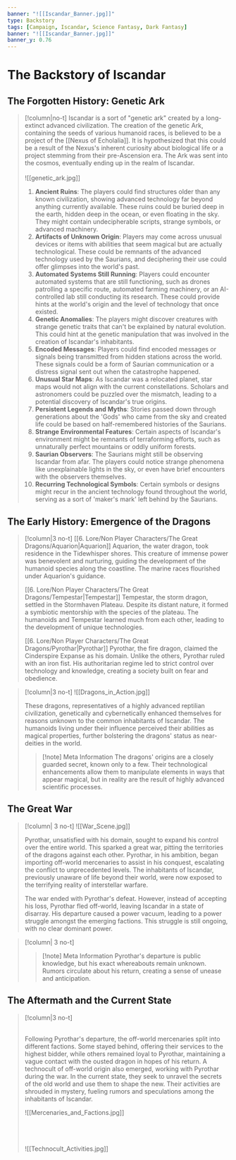```yaml
---
banner: "![[Iscandar_Banner.jpg]]"
type: Backstory
tags: [Campaign, Iscandar, Science Fantasy, Dark Fantasy]
banner: "![[Iscandar_Banner.jpg]]"
banner_y: 0.76
---
```


# The Backstory of Iscandar

##  The Forgotten History: Genetic Ark
> [!column|no-t]
> Iscandar is a sort of "genetic ark" created by a long-extinct advanced civilization. The creation of the genetic Ark, containing the seeds of various humanoid races, is believed to be a project of the [[Nexus of Echolalia]]. It is hypothesized that this could be a result of the Nexus's inherent curiosity about biological life or a project stemming from their pre-Ascension era. The Ark was sent into the cosmos, eventually ending up in the realm of Iscandar.
> <br><br>![[genetic_ark.jpg]]
> 
> 1.  **Ancient Ruins**: The players could find structures older than any known civilization, showing advanced technology far beyond anything currently available. These ruins could be buried deep in the earth, hidden deep in the ocean, or even floating in the sky. They might contain undecipherable scripts, strange symbols, or advanced machinery. 
> 2.  **Artifacts of Unknown Origin**: Players may come across unusual devices or items with abilities that seem magical but are actually technological. These could be remnants of the advanced technology used by the Saurians, and deciphering their use could offer glimpses into the world's past. 
> 3.  **Automated Systems Still Running**: Players could encounter automated systems that are still functioning, such as drones patrolling a specific route, automated farming machinery, or an AI-controlled lab still conducting its research. These could provide hints at the world's origin and the level of technology that once existed. 
> 4.  **Genetic Anomalies**: The players might discover creatures with strange genetic traits that can't be explained by natural evolution. This could hint at the genetic manipulation that was involved in the creation of Iscandar's inhabitants. 
> 5.  **Encoded Messages**: Players could find encoded messages or signals being transmitted from hidden stations across the world. These signals could be a form of Saurian communication or a distress signal sent out when the catastrophe happened. 
> 6.  **Unusual Star Maps**: As Iscandar was a relocated planet, star maps would not align with the current constellations. Scholars and astronomers could be puzzled over the mismatch, leading to a potential discovery of Iscandar's true origins. 
> 7.  **Persistent Legends and Myths**: Stories passed down through generations about the 'Gods' who came from the sky and created life could be based on half-remembered histories of the Saurians. 
> 8.  **Strange Environmental Features**: Certain aspects of Iscandar's environment might be remnants of terraforming efforts, such as unnaturally perfect mountains or oddly uniform forests. 
> 9.  **Saurian Observers**: The Saurians might still be observing Iscandar from afar. The players could notice strange phenomena like unexplainable lights in the sky, or even have brief encounters with the observers themselves. 
> 10.  **Recurring Technological Symbols**: Certain symbols or designs might recur in the ancient technology found throughout the world, serving as a sort of 'maker's mark' left behind by the Saurians.

## The Early History: Emergence of the Dragons

> [!column|3 no-t] 
> [[6. Lore/Non Player Characters/The Great Dragons/Aquarion|Aquarion]] 
> Aquarion, the water dragon, took residence in the Tidewhisper shores. This creature of immense power was benevolent and nurturing, guiding the development of the humanoid species along the coastline. The marine races flourished under Aquarion's guidance.
> 
> [[6. Lore/Non Player Characters/The Great Dragons/Tempestar|Tempestar]] 
> Tempestar, the storm dragon, settled in the Stormhaven Plateau. Despite its distant nature, it formed a symbiotic mentorship with the species of the plateau. The humanoids and Tempestar learned much from each other, leading to the development of unique technologies. 
> 
> [[6. Lore/Non Player Characters/The Great Dragons/Pyrothar|Pyrothar]] 
> Pyrothar, the fire dragon, claimed the Cinderspire Expanse as his domain. Unlike the others, Pyrothar ruled with an iron fist. His authoritarian regime led to strict control over technology and knowledge, creating a society built on fear and obedience.

> [!column|3 no-t] 
> ![[Dragons_in_Action.jpg]]
> 
> These dragons, representatives of a highly advanced reptilian civilization, genetically and cybernetically enhanced themselves for reasons unknown to the common inhabitants of Iscandar. The humanoids living under their influence perceived their abilities as magical properties, further bolstering the dragons' status as near-deities in the world. 
> 
>> [!note] Meta Information
>> The dragons' origins are a closely guarded secret, known only to a few. Their technological enhancements allow them to manipulate elements in ways that appear magical, but in reality are the result of highly advanced scientific processes.

## The Great War

>[!column| 3 no-t]
>![[War_Scene.jpg]]
>
>Pyrothar, unsatisfied with his domain, sought to expand his control over the entire world. This sparked a great war, pitting the territories of the dragons against each other. Pyrothar, in his ambition, began importing off-world mercenaries to assist in his conquest, escalating the conflict to unprecedented levels. The inhabitants of Iscandar, previously unaware of life beyond their world, were now exposed to the terrifying reality of interstellar warfare.
>
>The war ended with Pyrothar's defeat. However, instead of accepting his loss, Pyrothar fled off-world, leaving Iscandar in a state of disarray. His departure caused a power vacuum, leading to a power struggle amongst the emerging factions. This struggle is still ongoing, with no clear dominant power. 

>[!column| 3 no-t]
>> [!note] Meta Information
>> Pyrothar's departure is public knowledge, but his exact whereabouts remain unknown. Rumors circulate about his return, creating a sense of unease and anticipation.

## The Aftermath and the Current State

>[!column|3 no-t]
>
>
><br>Following Pyrothar's departure, the off-world mercenaries split into different factions. Some stayed behind, offering their services to the highest bidder, while others remained loyal to Pyrothar, maintaining a vague contact with the ousted dragon in hopes of his return.
>A technocult of off-world origin also emerged, working with Pyrothar during the war. In the current state, they seek to unravel the secrets of the old world and use them to shape the new. Their activities are shrouded in mystery, fueling rumors and speculations among the inhabitants of Iscandar. 
>
>![[Mercenaries_and_Factions.jpg]]
>
><br><br><br>![[Technocult_Activities.jpg]]

